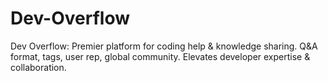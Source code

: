 # Dev-Overflow
 Dev Overflow: Premier platform for coding help &amp; knowledge sharing. Q&amp;A format, tags, user rep, global community. Elevates developer expertise &amp; collaboration.
